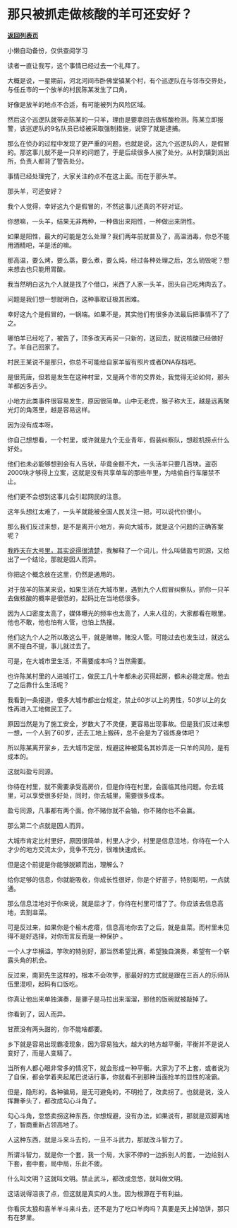 # 那只被抓走做核酸的羊可还安好？

[**返回列表页**](/gzh/记忆承载3)

小懒自动备份，仅供查阅学习

读者一直让我写，这个事情已经过去一个礼拜了。  

  

大概是说，一星期前，河北河间市卧佛堂镇某个村，有个巡逻队在与邻市交界处，与任丘市的一个放羊的村民陈某发生了口角。

  

好像是放羊的地点不合适，有可能被列为风险区域。  

  

然后这个巡逻队就带走陈某的一只羊，理由是要拿回去做核酸检测。陈某立即报警，该巡逻队的9名队员已经被采取强制措施，说穿了就是逮捕。

  

那么在侦办的过程中发现了更严重的问题，也就是说，这九个巡逻队的人，是假冒的。那这事儿就不是一只羊的问题了，于是后续很多人挨了处分。从村到镇到派出所，负责人都背了警告处分。

  

事情已经处理完了，大家关注的点不在这上面。而在于那头羊。

  

那头羊，可还安好？

  

我个人觉得，幸好这九个是假冒的，不然这事儿还真的不好对证。  

  

你想嘛，一头羊，结果无非两种，一种做出来阳性，一种做出来阴性。  

  

如果是阳性，最大的可能是怎么处理？我们两年前就普及了，高温消毒，你总不能用酒精吧，羊是活的嘛。  

  

那高温，要么烤，要么蒸，要么煮，要么炖，经过各种处理之后，怎么销毁呢？想来想去也只能用胃酸。

  

我当然明白这九个人就是找了个借口，米西了人家一头羊，回头自己吃烤肉去了。

  

问题是我们想一想就明白，这种事取证极其困难。  

  

幸好这九个是假冒的，一锅端。如果不是，其实他们有很多办法最后把事情不了了之。

  

哪怕羊已经吃了，被告了，顶多改天再买一只新的，送回去，就说核酸已经做好了。羊自己回家了。

  

村民王某说不是那只，你总不可能给自家羊留有照片或者DNA存档吧。  

  

是很荒唐，但若是发生在这种村里，又是两个市的交界处，我觉得无论如何，那头羊都凶多吉少。  

  

小地方此类事件很容易发生，原因很简单。山中无老虎，猴子称大王，越是远离聚光灯的角落里，越是容易这样。

  

因为没有成本呀。  

  

你自己想想看，一个村里，或许就是九个无业青年，假装纠察队，想趁机捞点什么好处。

  

他们也未必能够想到会有人告状，毕竟金额不大，一头活羊只要几百块。盗窃2000块才够得上立案，这就是没有共享单车的那些年里，为啥偷自行车屡禁不止。

  

他们更不会想到这事儿会引起网民的注意。

  

这年头想红太难了，一头羊就能被全国人民关注一把，可以说代价很小。  

  

那么我们反过来想，是不是离开小地方，奔向大城市，就是这个问题的正确答案呢？  

  

[我昨天在大号里，其实说得很清楚](http://mp.weixin.qq.com/s?__biz=MzU0MjYwNDU2Mw==&mid=2247504623&idx=1&sn=ace9bd88387f0ec11acb83491062087f&chksm=fb1abe93cc6d37857f3ec7a9c7e6c3b0adde2431c8df10ab49340388a2a5ad6b1eab20962e1c&scene=21#wechat_redirect)，我解释了一个词儿，什么叫做盈亏同源，又给出了一个结论，那就是因人而异。

  

你把这个概念放在这里，仍然是通用的。  

  

对于放羊的陈某来说，如果生活在大城市里，遇到九个人假冒纠察队，抓你一只羊去做核酸的概率是很低的，起码比在当地低很多。  

  

因为人口密度太高了，媒体曝光的频率也太高了，人来人往的，大家都看在眼里。他也不敢，他也怕有人管，也怕上热搜。  

  

他们这九个人之所以敢这么干，就是赌嘛，赌没人管。可能过去也发生过，就这么黑不提白不提，事儿就过去了。

  

可是，在大城市里生活，不需要成本吗？当然需要。  

  

也许陈某村里的人进城打工，做民工几十年都未必买得起房，都未必能定居。他去了之后靠什么生活呢？

  

我看到一条报道，很多大城市都出台规定，禁止60岁以上的男性，50岁以上的女性再进入工地做民工了。  

  

原因当然是为了施工安全，岁数大了不灵便，更容易出现事故。但是我们反过来想一想，一个人到了60岁，还去工地上搬砖，总不会是为了锻炼身体吧？  

  

所以陈某离开家乡，去大城市定居，规避这种被莫名其妙弄走一只羊的风险，是有成本的。  

  

这就叫盈亏同源。

  

你待在村里，就不需要承受高房价，但是你待在村里，会面临其他问题。你去城里，可以享受很多好处，同时，你去城里，需要很多成本。  

  

盈亏同源，凡事都有两个面。你不赌你就不会输，你不赌你也不会赢。  

  

那么第二个点就是因人而异。  

  

大城市肯定比村里好，原因很简单，村里人才少，村里是信息洼地，你待在一个人才少的地方交流太少，竞争不充分，很难快速成长。

  

但是这个前提是你能够脱颖而出，理解么？  

  

给你足够的信息，你就能吸收，你成长性很好，你是个好苗子，特别聪明，一点就通。  

  

那么信息洼地对于你来说，就是屈才了，你待在村里可惜了了。你应该去信息高地，去割韭菜。  

  

可是反过来，如果你是个榆木疙瘩，信息高地你去了之后，就是韭菜。而村里未见得不是好选择，对你而言反而是一种保护 。

  

一个人才华横溢，竽吹的特别好，那当然希望比赛，希望独自演奏，希望有一个崭露头角的机会。

  

反过来，南郭先生这样的，根本不会吹竽，那最好的方式就是跟在三百人的乐师队伍里混呗，起码有口饭吃。

  

你真让他出来单独演奏，是骡子是马拉出来溜溜，那他的饭碗就被敲掉了。

  

你看到了，因人而异。

  

甘蔗没有两头甜的，你不能啥都要。

  

乡下就是容易出现霸凌现象，因为容易独大。越大的地方越平衡，平衡并不是说人变好了，而是人变精了。

  

当所有人都心眼非常多的情况下，就会形成一种平衡。大家为了不上套，或者说为了自保，都会学着夹起尾巴说话行事，你就看不到那种当面抢羊的显性的凌霸。  

  

但是，隐形的，各种骗局，是无可避免的，不明抢了，改卖拐了。也就是说，没人挥舞拳头了，都改成勾心斗角了。

  

勾心斗角，忽悠卖拐这种东西，你想规避，没有办法，如果说有，那就是双脚离地了，智商重新占领高地了。

  

人这种东西，就是斗来斗去的，一旦不斗武力，那就改斗智力了。

  

所谓斗智力，就是你一个套，我一个局，大家不停的一边拆别人的套，一边给别人下套，套中套，局中局，乐此不疲。  

  

什么叫文明？这就叫文明。禁止武斗，都改成忽悠，就叫做文明。  

  

这话说得沮丧了点，但这就是真实的人生。因为根源在于有利益。

  

你看灰太狼和喜羊羊斗来斗去，还不是为了吃口羊肉吗？真要是天上掉馅饼，那只有在梦里。

